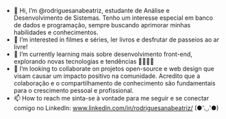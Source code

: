- 👋 Hi, I’m @rodriguesanabeatriz, estudante de Análise e Desenvolvimento de Sistemas. Tenho um interesse especial em banco de dados e programação, sempre buscando aprimorar minhas habilidades e conhecimentos. 
- 👀 I’m interested in filmes e séries, ler livros e desfrutar de passeios ao ar livre!
- 🌱 I’m currently learning mais sobre desenvolvimento front-end, explorando novas tecnologias e tendências 👩🏻‍💻✨
- 💞️ I’m looking to collaborate on projetos open-source e web design que visam causar um impacto positivo na comunidade. Acredito que a colaboração e o compartilhamento de conhecimento são fundamentais para o crescimento pessoal e profissional.
- 📫 How to reach me sinta-se à vontade para me seguir e se conectar comigo no LinkedIn: www.linkedin.com/in/rodriguesanabeatriz/ (●'◡'●)
<!---
rodriguesanabeatriz/rodriguesanabeatriz is a ✨ special ✨ repository because its `README.md` (this file) appears on your GitHub profile.
You can click the Preview link to take a look at your changes.
--->
